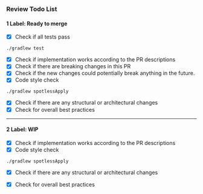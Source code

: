 ### Review Todo List

#### 1 Label: Ready to merge
- [x] Check if all tests pass
```
./gradlew test
```
- [x] Check if implementation works according to the PR descriptions
- [x] Check if there are breaking changes in this PR
- [x] Check if the new changes could potentially break anything in the future.
- [x] Code style check
```
./gradlew spotlessApply
```
- [x] Check if there are any structural or architectural changes 
- [x] Check for overall best practices
----
#### 2 Label: WIP
- [x] Check if implementation works according to the PR descriptions
- [x] Code style check
```
./gradlew spotlessApply
```
- [x] Check if there are any structural or architectural changes 
- [x] Check for overall best practices


